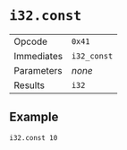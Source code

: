
# `i32.const`

|  |  |
|--|--|
| Opcode | `0x41` |
| Immediates | `i32_const` |
| Parameters | _none_ |
| Results | `i32` |



## Example

```wasm
i32.const 10
```
